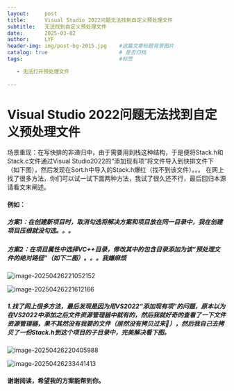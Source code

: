 ```yaml
---
layout: 	post
title: 		Visual Studio 2022问题无法找到自定义预处理文件
subtitle: 	无法找到自定义预处理文件
date:		2025-03-02
author:		LYF
header-img: img/post-bg-2015.jpg 	#这篇文章标题背景图片
catalog: true 						# 是否归档
tags:								#标签

   - 无法打开预处理文件
     
---
```


# Visual Studio 2022问题无法找到自定义预处理文件

场景重现：在写快排的非递归中，由于需要用到栈这种结构，于是便将Stack.h和Stack.c文件通过Visual Studio2022的“添加现有项”将文件导入到快排文件下（如下图），然后发现在Sort.h中导入的Stack.h爆红（找不到该文件）。。。 在网上找了很多方法，你们可以试一试下面两种方法，我试了很久还不行，最后回归本源请看文末阐述。

#### 例如：

##### 方案1：在创建新项目时，取消勾选将解决方案和项目放在同一目录中，我在创建项目压根就没勾选。。。

##### 方案2：在项目属性中选择VC++目录，修改其中的包含目录添加为该“预处理文件的绝对路径”（如下二图）。。。我嫌麻烦

![image-20250426221052152](C:\Users\LIYUFENG\AppData\Roaming\Typora\typora-user-images\image-20250426221052152.png)

![image-20250426221612166](C:\Users\LIYUFENG\AppData\Roaming\Typora\typora-user-images\image-20250426221612166.png)



##### 1.找了网上很多方法，最后发现是因为用VS2022“添加现有项”的问题，原本以为在VS2022中添加之后文件资源管理器中就有的，然后我就好奇的查看了一下文件资源管理器，果不其然没有我要的文件（居然没有拷贝过来🤯），然后我自己去拷贝了一份Stack.h到这个项目的子目录中，完美解决看下图。

![image-20250426220405988](C:\Users\LIYUFENG\AppData\Roaming\Typora\typora-user-images\image-20250426220405988.png)

![image-20250426233441413](C:\Users\LIYUFENG\AppData\Roaming\Typora\typora-user-images\image-20250426233441413.png)

#### 谢谢阅读，希望我的方案能帮到你。